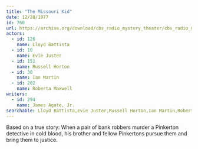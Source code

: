 ```yaml
---
title: "The Missouri Kid"
date: 12/28/1977
id: 760
url: https://archive.org/download/cbs_radio_mystery_theater/cbs_radio_mystery_theater-0751-0800.zip/cbs_radio_mystery_theater-0751-0800%2Fcbsrmt_0760_the_missouri_kid.mp3
actors:  
  - id: 126
    name: Lloyd Battista  
  - id: 10
    name: Evie Juster  
  - id: 151
    name: Russell Horton  
  - id: 38
    name: Ian Martin  
  - id: 202
    name: Roberta Maxwell
writers:  
  - id: 294
    name: James Agate, Jr.
searchable: Lloyd Battista,Evie Juster,Russell Horton,Ian Martin,Roberta Maxwell James Agate, Jr.
---
```

Based on a true story: When a pair of bank robbers murder a Pinkerton detective in cold blood, his brother and fellow Pinkertons pursue them and bring them to justice.